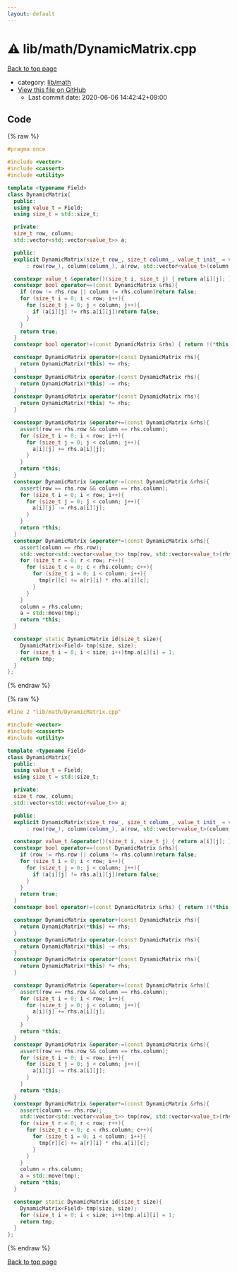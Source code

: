```yaml
---
layout: default
---
```


<!-- mathjax config similar to math.stackexchange -->
<script type="text/javascript" async
  src="https://cdnjs.cloudflare.com/ajax/libs/mathjax/2.7.5/MathJax.js?config=TeX-MML-AM_CHTML">
</script>
<script type="text/x-mathjax-config">
  MathJax.Hub.Config({
    TeX: { equationNumbers: { autoNumber: "AMS" }},
    tex2jax: {
      inlineMath: [ ['$','$'] ],
      processEscapes: true
    },
    "HTML-CSS": { matchFontHeight: false },
    displayAlign: "left",
    displayIndent: "2em"
  });
</script>

<script type="text/javascript" src="https://cdnjs.cloudflare.com/ajax/libs/jquery/3.4.1/jquery.min.js"></script>
<script src="https://cdn.jsdelivr.net/npm/jquery-balloon-js@1.1.2/jquery.balloon.min.js" integrity="sha256-ZEYs9VrgAeNuPvs15E39OsyOJaIkXEEt10fzxJ20+2I=" crossorigin="anonymous"></script>
<script type="text/javascript" src="../../../assets/js/copy-button.js"></script>
<link rel="stylesheet" href="../../../assets/css/copy-button.css" />


# :warning: lib/math/DynamicMatrix.cpp

<a href="../../../index.html">Back to top page</a>

* category: <a href="../../../index.html#b524a7b47b8ed72180f0e5150ab6d934">lib/math</a>
* <a href="{{ site.github.repository_url }}/blob/master/lib/math/DynamicMatrix.cpp">View this file on GitHub</a>
    - Last commit date: 2020-06-06 14:42:42+09:00




## Code

<a id="unbundled"></a>
{% raw %}
```cpp
#pragma once

#include <vector>
#include <cassert>
#include <utility>

template <typename Field>
class DynamicMatrix{
  public:
  using value_t = Field;
  using size_t = std::size_t;

  private:
  size_t row, column;
  std::vector<std::vector<value_t>> a;

  public:
  explicit DynamicMatrix(size_t row_, size_t column_, value_t init_ = value_t())
      : row(row_), column(column_), a(row, std::vector<value_t>(column, init_)) {}

  constexpr value_t &operator()(size_t i, size_t j) { return a[i][j]; }
  constexpr bool operator==(const DynamicMatrix &rhs){
    if (row != rhs.row || column != rhs.column)return false;
    for (size_t i = 0; i < row; i++){
      for (size_t j = 0; j < column; j++){
        if (a[i][j] != rhs.a[i][j])return false;
      }
    }
    return true;
  }
  constexpr bool operator!=(const DynamicMatrix &rhs) { return !(*this == rhs); }

  constexpr DynamicMatrix operator+(const DynamicMatrix rhs){
    return DynamicMatrix(*this) += rhs;
  }
  constexpr DynamicMatrix operator-(const DynamicMatrix rhs){
    return DynamicMatrix(*this) -= rhs;
  }
  constexpr DynamicMatrix operator*(const DynamicMatrix rhs){
    return DynamicMatrix(*this) *= rhs;
  }

  constexpr DynamicMatrix &operator+=(const DynamicMatrix &rhs){
    assert(row == rhs.row && column == rhs.column);
    for (size_t i = 0; i < row; i++){
      for (size_t j = 0; j < column; j++){
        a[i][j] += rhs.a[i][j];
      }
    }
    return *this;
  }
  constexpr DynamicMatrix &operator-=(const DynamicMatrix &rhs){
    assert(row == rhs.row && column == rhs.column);
    for (size_t i = 0; i < row; i++){
      for (size_t j = 0; j < column; j++){
        a[i][j] -= rhs.a[i][j];
      }
    }
    return *this;
  }
  constexpr DynamicMatrix &operator*=(const DynamicMatrix &rhs){
    assert(column == rhs.row);
    std::vector<std::vector<value_t>> tmp(row, std::vector<value_t>(rhs.column, 0));
    for (size_t r = 0; r < row; r++){
      for (size_t c = 0; c < rhs.column; c++){
        for (size_t i = 0; i < column; i++){
          tmp[r][c] += a[r][i] * rhs.a[i][c];
        }
      }
    }
    column = rhs.column;
    a = std::move(tmp);
    return *this;
  }

  constexpr static DynamicMatrix id(size_t size){
    DynamicMatrix<Field> tmp(size, size);
    for (size_t i = 0; i < size; i++)tmp.a[i][i] = 1;
    return tmp;
  }
};
```
{% endraw %}

<a id="bundled"></a>
{% raw %}
```cpp
#line 2 "lib/math/DynamicMatrix.cpp"

#include <vector>
#include <cassert>
#include <utility>

template <typename Field>
class DynamicMatrix{
  public:
  using value_t = Field;
  using size_t = std::size_t;

  private:
  size_t row, column;
  std::vector<std::vector<value_t>> a;

  public:
  explicit DynamicMatrix(size_t row_, size_t column_, value_t init_ = value_t())
      : row(row_), column(column_), a(row, std::vector<value_t>(column, init_)) {}

  constexpr value_t &operator()(size_t i, size_t j) { return a[i][j]; }
  constexpr bool operator==(const DynamicMatrix &rhs){
    if (row != rhs.row || column != rhs.column)return false;
    for (size_t i = 0; i < row; i++){
      for (size_t j = 0; j < column; j++){
        if (a[i][j] != rhs.a[i][j])return false;
      }
    }
    return true;
  }
  constexpr bool operator!=(const DynamicMatrix &rhs) { return !(*this == rhs); }

  constexpr DynamicMatrix operator+(const DynamicMatrix rhs){
    return DynamicMatrix(*this) += rhs;
  }
  constexpr DynamicMatrix operator-(const DynamicMatrix rhs){
    return DynamicMatrix(*this) -= rhs;
  }
  constexpr DynamicMatrix operator*(const DynamicMatrix rhs){
    return DynamicMatrix(*this) *= rhs;
  }

  constexpr DynamicMatrix &operator+=(const DynamicMatrix &rhs){
    assert(row == rhs.row && column == rhs.column);
    for (size_t i = 0; i < row; i++){
      for (size_t j = 0; j < column; j++){
        a[i][j] += rhs.a[i][j];
      }
    }
    return *this;
  }
  constexpr DynamicMatrix &operator-=(const DynamicMatrix &rhs){
    assert(row == rhs.row && column == rhs.column);
    for (size_t i = 0; i < row; i++){
      for (size_t j = 0; j < column; j++){
        a[i][j] -= rhs.a[i][j];
      }
    }
    return *this;
  }
  constexpr DynamicMatrix &operator*=(const DynamicMatrix &rhs){
    assert(column == rhs.row);
    std::vector<std::vector<value_t>> tmp(row, std::vector<value_t>(rhs.column, 0));
    for (size_t r = 0; r < row; r++){
      for (size_t c = 0; c < rhs.column; c++){
        for (size_t i = 0; i < column; i++){
          tmp[r][c] += a[r][i] * rhs.a[i][c];
        }
      }
    }
    column = rhs.column;
    a = std::move(tmp);
    return *this;
  }

  constexpr static DynamicMatrix id(size_t size){
    DynamicMatrix<Field> tmp(size, size);
    for (size_t i = 0; i < size; i++)tmp.a[i][i] = 1;
    return tmp;
  }
};

```
{% endraw %}

<a href="../../../index.html">Back to top page</a>

